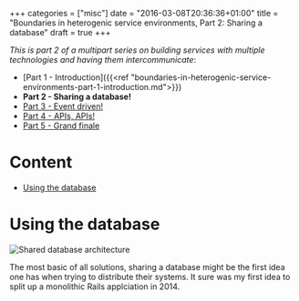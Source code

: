 +++
categories = ["misc"]
date = "2016-03-08T20:36:36+01:00"
title = "Boundaries in heterogenic service environments, Part 2: Sharing a database"
draft = true
+++

_This is part 2 of a multipart series on building services with multiple technologies and having them intercommunicate_:

- [Part 1 - Introduction]({{<ref "boundaries-in-heterogenic-service-environments-part-1-introduction.md">}}) 
- **Part 2 - Sharing a database!**
- [Part 3 - Event driven!](#)
- [Part 4 - APIs, APIs!](#)
- [Part 5 - Grand finale](#)

# Content

<!-- MarkdownTOC -->

- [Using the database](#using-the-database)

<!-- /MarkdownTOC -->

<a name="using-the-database"></a>
# Using the database

![Shared database architecture](/shared_db.svg)

The most basic of all solutions, sharing a database might be the first idea one has when trying to distribute their systems. It sure was my first idea to split up a monolithic Rails applciation in 2014.
